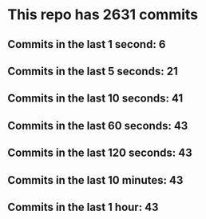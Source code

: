 # This repo has 2631 commits

## Commits in the last 1 second: 6
## Commits in the last 5 seconds: 21
## Commits in the last 10 seconds: 41
## Commits in the last 60 seconds: 43
## Commits in the last 120 seconds: 43
## Commits in the last 10 minutes: 43
## Commits in the last 1 hour: 43
